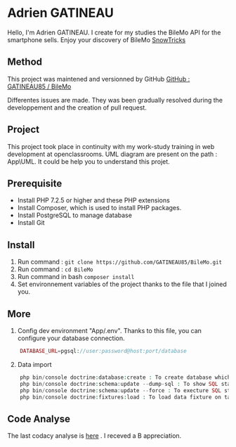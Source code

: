 # Adrien GATINEAU

Hello, I'm Adrien GATINEAU. I create for my studies the BileMo API for the smartphone sells. Enjoy your discovery of BileMo 
[SnowTricks](http://51.15.234.228:8000/projet6/public/home)

## Method
This project was maintened and versionned by GitHub
[GitHub : GATINEAU85 / BileMo](https://github.com/GATINEAU85/BileMo)

Differentes issues are made. They was been gradually resolved during the developpement and the creation of pull request. 

## Project

This project took place in continuity with my work-study training in web development at openclassrooms.
UML diagram are present on the path : App\UML\. It could be help you to understand this projet. 

## Prerequisite 

* Install PHP 7.2.5 or higher and these PHP extensions
* Install Composer, which is used to install PHP packages.
* Install PostgreSQL to manage database
* Install Git

## Install 

1. Run command : `git clone https://github.com/GATINEAU85/BileMo.git`
2. Run command : `cd BileMo`
3. Run command in bash `composer install`
4. Set environnement variables of the project thanks to the file that I joined you.

## More 

1. Config dev environment "App/.env". Thanks to this file, you can configure your database connection.
```php
    DATABASE_URL=pgsql://user:password@host:port/database
```
2. Data import

```php
    php bin/console doctrine:database:create : To create database which is configured on .env file
    php bin/console doctrine:schema:update --dump-sql : To show SQL statement will be executed
    php bin/console doctrine:schema:update --force : To execture SQL statement and create table on database
    php bin/console doctrine:fixtures:load : To load data fixture on tables
```

## Code Analyse

The last codacy analyse is [here](https://app.codacy.com/manual/GATINEAU85/BileMo) . I receved a B appreciation.